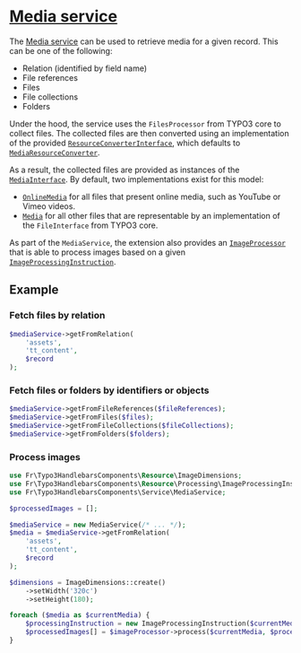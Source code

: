 # [Media service](../../Classes/Service/MediaService.php)

The [Media service](../../Classes/Service/MediaService.php) can be used to retrieve
media for a given record. This can be one of the following:

* Relation (identified by field name)
* File references
* Files
* File collections
* Folders

Under the hood, the service uses the `FilesProcessor` from TYPO3 core to collect
files. The collected files are then converted using an implementation of the provided
[`ResourceConverterInterface`](../../Classes/Resource/Converter/ResourceConverterInterface.php),
which defaults to [`MediaResourceConverter`](../../Classes/Resource/Converter/MediaResourceConverter.php).

As a result, the collected files are provided as instances of the
[`MediaInterface`](../../Classes/Domain/Model/Media/MediaInterface.php). By default,
two implementations exist for this model:

* [`OnlineMedia`](../../Classes/Domain/Model/Media/OnlineMedia.php) for all files that
  present online media, such as YouTube or Vimeo videos.
* [`Media`](../../Classes/Domain/Model/Media/Media.php) for all other files that are
  representable by an implementation of the `FileInterface` from TYPO3 core.

As part of the `MediaService`, the extension also provides an
[`ImageProcessor`](../../Classes/Resource/Processing/ImageProcessor.php) that is able
to process images based on a given
[`ImageProcessingInstruction`](../../Classes/Resource/Processing/ImageProcessingInstruction.php).

## Example

### Fetch files by relation

```php
$mediaService->getFromRelation(
    'assets',
    'tt_content',
    $record
);
```

### Fetch files or folders by identifiers or objects

```php
$mediaService->getFromFileReferences($fileReferences);
$mediaService->getFromFiles($files);
$mediaService->getFromFileCollections($fileCollections);
$mediaService->getFromFolders($folders);
```

### Process images

```php
use Fr\Typo3HandlebarsComponents\Resource\ImageDimensions;
use Fr\Typo3HandlebarsComponents\Resource\Processing\ImageProcessingInstruction;
use Fr\Typo3HandlebarsComponents\Service\MediaService;

$processedImages = [];

$mediaService = new MediaService(/* ... */);
$media = $mediaService->getFromRelation(
    'assets',
    'tt_content',
    $record
);

$dimensions = ImageDimensions::create()
    ->setWidth('320c')
    ->setHeight(180);

foreach ($media as $currentMedia) {
    $processingInstruction = new ImageProcessingInstruction($currentMedia, $dimensions);
    $processedImages[] = $imageProcessor->process($currentMedia, $processingInstruction);
}
```
